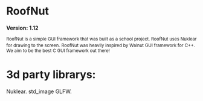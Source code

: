﻿# RoofNut
 **Version: 1.12**
 
 <small>RoofNut is a simple GUI framework that was built as a school project.
 RoofNut uses Nuklear for drawing to the screen.</small>
 <small>RoofNut was heavily inspired by Walnut GUI framework for C++.
 We aim to be the best C GUI framework out there!</small>

 
# 3d party librarys:
Nuklear.
std_image
GLFW.

